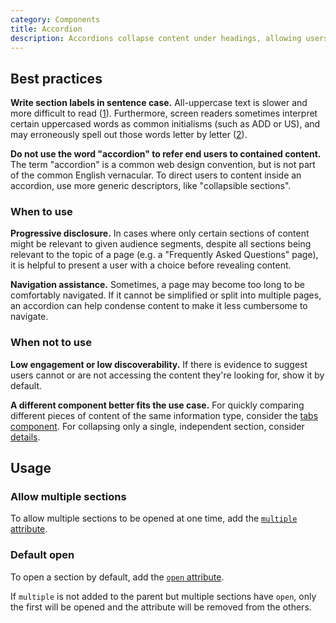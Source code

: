 ```yaml
---
category: Components
title: Accordion
description: Accordions collapse content under headings, allowing users to selectively toggle the content according to their interest.
---
```


<!--twig
{% embed "@tc/includes/example.twig" %}
{% block content %}
<tcds-accordion>
  <tcds-accordion-section label="Example section 1">
    <p>
      Lorem ipsum dolor sit amet, consectetur adipiscing elit, sed do
      eiusmod tempor incididunt ut labore et dolore magna aliqua. Ut
      enim ad minim veniam, quis nostrud exercitation ullamco laboris
      nisi ut aliquip ex ea commodo consequat.
    </p>
  </tcds-accordion-section>
  <tcds-accordion-section label="Example section 2">
    <p>
      Lorem ipsum is simply dummy text of the printing and typesetting
      industry. Lorem ipsum has been the industry's standard dummy text
      ever since the 1500s, when an unknown printer took a galley of 
      type and scrambled it to make a type specimen book.
    </p>
  </tcds-accordion-section>
  <tcds-accordion-section label="Example section 3">
    <p>
      Contrary to popular belief, Lorem Ipsum is not simply random text.
      It has roots in a piece of classical Latin literature from 45 BC,
      making it over two millennia old.
    </p>
  </tcds-accordion-section>
</tcds-accordion>
{% endblock %}
{% endembed %}
twig-->

## Best practices
**Write section labels in sentence case.** All-uppercase text is slower and more difficult to read ([1](https://www.w3.org/TR/low-vision-needs/#capitalization)). Furthermore, screen readers sometimes interpret certain uppercased words as common initialisms (such as ADD or US), and may erroneously spell out those words letter by letter ([2](https://webaim.org/techniques/screenreader/#:~:text=Screen%20readers%20try%20to%20pronounce%20acronyms%2C%20if%20there%20are%20sufficient%20vowels/consonants%20to%20be%20pronounceable.%20Otherwise%2C%20they%20spell%20out%20the%20letters.)).

**Do not use the word "accordion" to refer end users to contained content.** The term "accordion" is a common web design convention, but is not part of the common English vernacular. To direct users to content inside an accordion, use more generic descriptors, like "collapsible sections".

### When to use
**Progressive disclosure.** In cases where only certain sections of content might be relevant to given audience segments, despite all sections being relevant to the topic of a page (e.g. a "Frequently Asked Questions" page), it is helpful to present a user with a choice before revealing content.

**Navigation assistance.** Sometimes, a page may become too long to be comfortably navigated. If it cannot be simplified or split into multiple pages, an accordion can help condense content to make it less cumbersome to navigate.

### When not to use
**Low engagement or low discoverability.** If there is evidence to suggest users cannot or are not accessing the content they're looking for, show it by default.

**A different component better fits the use case.** For quickly comparing different pieces of content of the same information type, consider the [tabs component](/components/tabs). For collapsing only a single, independent section, consider [details](/content/details).

## Usage
### Allow multiple sections
To allow multiple sections to be opened at one time, add the [`multiple` attribute](#multiple-attribute).

<!--twig
{% embed "@tc/includes/example.twig" with {
  line_highlight: "1",
} %}
{% block code %}
<tcds-accordion multiple>
  <tcds-accordion-section label="Multiselectable example 1">
    <p>
      Lorem ipsum dolor sit amet, consectetur adipiscing elit, sed do
      eiusmod tempor incididunt ut labore et dolore magna aliqua. Ut
      enim ad minim veniam, quis nostrud exercitation ullamco laboris
      nisi ut aliquip ex ea commodo consequat.
    </p>
  </tcds-accordion-section>
  <tcds-accordion-section label="Multiselectable example 2">
    <p>
      Lorem ipsum is simply dummy text of the printing and typesetting
      industry. Lorem ipsum has been the industry's standard dummy text
      ever since the 1500s, when an unknown printer took a galley of 
      type and scrambled it to make a type specimen book.
    </p>
  </tcds-accordion-section>
  <tcds-accordion-section label="Multiselectable example 3">
    <p>
      Contrary to popular belief, Lorem Ipsum is not simply random text.
      It has roots in a piece of classical Latin literature from 45 BC,
      making it over two millennia old.
    </p>
  </tcds-accordion-section>
</tcds-accordion>
{% endblock %}
{% block content %}
<tcds-accordion multiple heading-level="4">
  <tcds-accordion-section label="Multiselectable example 1">
    <p>
      Lorem ipsum dolor sit amet, consectetur adipiscing elit, sed do
      eiusmod tempor incididunt ut labore et dolore magna aliqua. Ut
      enim ad minim veniam, quis nostrud exercitation ullamco laboris
      nisi ut aliquip ex ea commodo consequat.
    </p>
  </tcds-accordion-section>
  <tcds-accordion-section label="Multiselectable example 2">
    <p>
      Lorem ipsum is simply dummy text of the printing and typesetting
      industry. Lorem ipsum has been the industry's standard dummy text
      ever since the 1500s, when an unknown printer took a galley of 
      type and scrambled it to make a type specimen book.
    </p>
  </tcds-accordion-section>
  <tcds-accordion-section label="Multiselectable example 3">
    <p>
      Contrary to popular belief, Lorem Ipsum is not simply random text.
      It has roots in a piece of classical Latin literature from 45 BC,
      making it over two millennia old.
    </p>
  </tcds-accordion-section>
</tcds-accordion>
{% endblock %}
{% endembed %}
twig-->

### Default open
To open a section by default, add the [`open` attribute](#open-attribute).

<!--twig
{% embed "@tc/includes/example.twig" with {
  line_highlight: "2",
} %}
{% block code %}
<tcds-accordion>
  <tcds-accordion-section label="Default open example 1" open>
    Lorem ipsum dolor sit amet, consectetur adipiscing elit, sed do
    eiusmod tempor incididunt ut labore et dolore magna aliqua. Ut
    enim ad minim veniam, quis nostrud exercitation ullamco laboris
    nisi ut aliquip ex ea commodo consequat.
  </tcds-accordion-section>
  <tcds-accordion-section label="Default open example 2">
    Lorem ipsum is simply dummy text of the printing and typesetting
    industry. Lorem ipsum has been the industry's standard dummy text
    ever since the 1500s, when an unknown printer took a galley of 
    type and scrambled it to make a type specimen book.
  </tcds-accordion-section>
  <tcds-accordion-section label="Default open example 3">
    Contrary to popular belief, Lorem Ipsum is not simply random text.
    It has roots in a piece of classical Latin literature from 45 BC,
    making it over two millennia old.
  </tcds-accordion-section>
</tcds-accordion>
{% endblock %}
{% block content %}
<tcds-accordion heading-level="4">
  <tcds-accordion-section open label="Default open example 1">
    <p>Lorem ipsum dolor sit amet, consectetur adipiscing elit, sed do
    eiusmod tempor incididunt ut labore et dolore magna aliqua. Ut
    enim ad minim veniam, quis nostrud exercitation ullamco laboris
    nisi ut aliquip ex ea commodo consequat.</p>
  </tcds-accordion-section>
  <tcds-accordion-section label="Default open example 2">
    <p>Lorem ipsum is simply dummy text of the printing and typesetting
    industry. Lorem ipsum has been the industry's standard dummy text
    ever since the 1500s, when an unknown printer took a galley of 
    type and scrambled it to make a type specimen book.</p>
  </tcds-accordion-section>
  <tcds-accordion-section label="Default open example 3">
    <p>Contrary to popular belief, Lorem Ipsum is not simply random text.
    It has roots in a piece of classical Latin literature from 45 BC,
    making it over two millennia old.</p>
  </tcds-accordion-section>
</tcds-accordion>
{% endblock %}
{% endembed %}
twig-->

If `multiple` is not added to the parent but multiple sections have `open`, only the first will be opened and the attribute will be removed from the others.